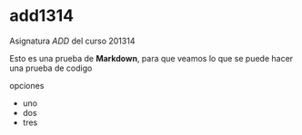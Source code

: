 add1314
=======

Asignatura *ADD* del curso 201314

Esto es una prueba de **Markdown**, para que veamos lo que se puede hacer
una prueba de codigo

opciones
* uno
* dos
* tres
